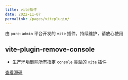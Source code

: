 ```yaml
---
title: vite插件
date: 2022-11-07
permalink: /pages/viteplugin/
---
```


由 `pure-admin` 平台开发的 `vite` 插件，持续维护，请放心使用

## vite-plugin-remove-console

- 生产环境删除所有指定 `console` 类型的 `vite` 插件

[查看源码](https://github.com/xiaoxian521/vite-plugin-remove-console)
